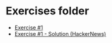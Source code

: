 # Exercises folder

* [Exercise #1](./1/README.md)
* [Exercise #1 - Solution (HackerNews)](./1//webapp/README.md)


